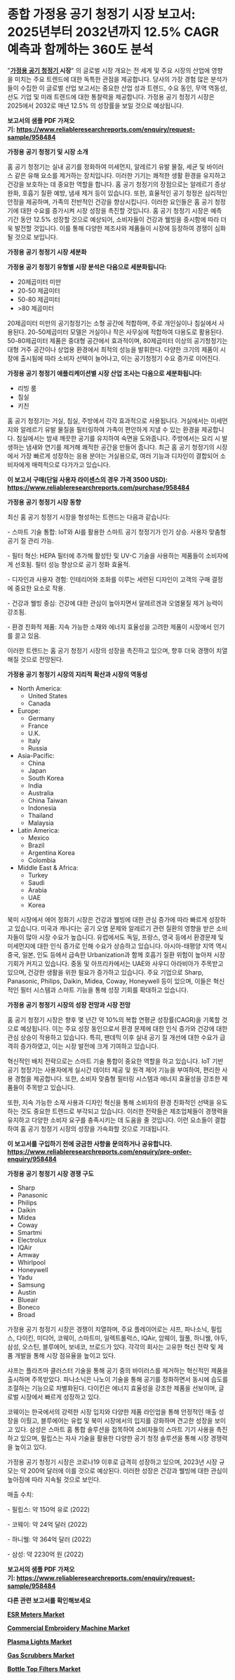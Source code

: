 <p><h1>종합 가정용 공기 청정기 시장 보고서: 2025년부터 2032년까지 12.5% CAGR 예측과 함께하는 360도 분석</h1></p><p>"<strong><a href="https://www.reliableresearchreports.com/home-air-purifier-r958484?utm_campaign=106&utm_medium=7&utm_source=Github&utm_content=ia&utm_term=22022025&utm_id=home-air-purifier">가정용 공기 청정기&nbsp;</a></strong><strong>시장</strong>" 의 글로벌 시장 개요는 전 세계 및 주요 시장의 산업에 영향을 미치는 주요 트렌드에 대한 독특한 관점을 제공합니다. 당사의 가장 경험 많은 분석가들이 수집한 이 글로벌 산업 보고서는 중요한 산업 성과 트렌드, 수요 동인, 무역 역동성, 선도 기업 및 미래 트렌드에 대한 통찰력을 제공합니다. 가정용 공기 청정기 시장은 2025에서 2032로 매년 12.5% 의 성장률을 보일 것으로 예상됩니다.&nbsp;</p>
<p><strong>보고서의 샘플 PDF 가져오기:&nbsp;<a href="https://www.reliableresearchreports.com/enquiry/request-sample/958484?utm_campaign=106&utm_medium=7&utm_source=Github&utm_content=ia&utm_term=22022025&utm_id=home-air-purifier">https://www.reliableresearchreports.com/enquiry/request-sample/958484</a></strong></p>
<p><strong>가정용 공기 청정기 및 시장 소개</strong></p>
<p><p>홈 공기 청정기는 실내 공기를 정화하여 미세먼지, 알레르기 유발 물질, 세균 및 바이러스 같은 유해 요소를 제거하는 장치입니다. 이러한 기기는 쾌적한 생활 환경을 유지하고 건강을 보호하는 데 중요한 역할을 합니다. 홈 공기 청정기의 장점으로는 알레르기 증상 완화, 호흡기 질환 예방, 냄새 제거 등이 있습니다. 또한, 효율적인 공기 청정은 심리적인 안정을 제공하며, 가족의 전반적인 건강을 향상시킵니다. 이러한 요인들은 홈 공기 청정기에 대한 수요를 증가시켜 시장 성장을 촉진할 것입니다. 홈 공기 청정기 시장은 예측 기간 동안 12.5% 성장할 것으로 예상되어, 소비자들이 건강과 웰빙을 중시함에 따라 더욱 발전할 것입니다. 이를 통해 다양한 제조사와 제품들이 시장에 등장하여 경쟁이 심화될 것으로 보입니다.</p></p>
<p><strong>가정용 공기 청정기 시장 세분화</strong></p>
<p><strong>가정용 공기 청정기 유형별 시장 분석은 다음으로 세분화됩니다:</strong></p>
<p><ul><li>20제곱미터 미만</li><li>20-50 제곱미터</li><li>50-80 제곱미터</li><li>>80 제곱미터</li></ul></p>
<p><p>20제곱미터 미만의 공기청정기는 소형 공간에 적합하며, 주로 개인실이나 침실에서 사용된다. 20-50제곱미터 모델은 거실이나 작은 사무실에 적합하여 다용도로 활용된다. 50-80제곱미터 제품은 중대형 공간에서 효과적이며, 80제곱미터 이상의 공기청정기는 대형 거주 공간이나 상업용 환경에서 최적의 성능을 발휘한다. 다양한 크기의 제품이 시장에 출시됨에 따라 소비자 선택이 늘어나고, 이는 공기청정기 수요 증가로 이어진다.</p></p>
<p><strong>가정용 공기 청정기 애플리케이션별 시장 산업 조사는 다음으로 세분화됩니다:</strong></p>
<p><ul><li>리빙 룸</li><li>침실</li><li>키친</li></ul></p>
<p><p>홈 공기 청정기는 거실, 침실, 주방에서 각각 효과적으로 사용됩니다. 거실에서는 미세먼지와 알레르기 유발 물질을 필터링하여 가족이 편안하게 지낼 수 있는 환경을 제공합니다. 침실에서는 밤새 깨끗한 공기를 유지하여 숙면을 도와줍니다. 주방에서는 요리 시 발생하는 냄새와 연기를 제거해 쾌적한 공간을 만들어 줍니다. 최근 홈 공기 청정기의 시장에서 가장 빠르게 성장하는 응용 분야는 거실용으로, 여러 기능과 디자인이 결합되어 소비자에게 매력적으로 다가가고 있습니다.</p></p>
<p><strong>이 보고서 구매(단일 사용자 라이센스의 경우 가격 3500 USD): <a href="https://www.reliableresearchreports.com/purchase/958484?utm_campaign=106&utm_medium=7&utm_source=Github&utm_content=ia&utm_term=22022025&utm_id=home-air-purifier">https://www.reliableresearchreports.com/purchase/958484</a></strong></p>
<p><strong>가정용 공기 청정기 시장 동향</strong></p>
<p><p>최신 홈 공기 청정기 시장을 형성하는 트렌드는 다음과 같습니다:</p><p>- 스마트 기술 통합: IoT와 AI를 활용한 스마트 공기 청정기가 인기 상승. 사용자 맞춤형 공기 질 관리 가능.</p><p>- 필터 혁신: HEPA 필터에 추가해 활성탄 및 UV-C 기술을 사용하는 제품들이 소비자에게 선호됨. 필터 성능 향상으로 공기 정화 효율적.</p><p>- 디자인과 사용자 경험: 인테리어와 조화를 이루는 세련된 디자인이 고객의 구매 결정에 중요한 요소로 작용.</p><p>- 건강과 웰빙 중심: 건강에 대한 관심이 높아지면서 알레르겐과 오염물질 제거 능력이 강조됨.</p><p>- 환경 친화적 제품: 지속 가능한 소재와 에너지 효율성을 고려한 제품이 시장에서 인기를 끌고 있음.</p><p>이러한 트렌드는 홈 공기 청정기 시장의 성장을 촉진하고 있으며, 향후 더욱 경쟁이 치열해질 것으로 전망된다.</p></p>
<p><strong>가정용 공기 청정기 시장의 지리적 확산과 시장의 역동성</strong></p>
<p><ul>
    <li>
        North America:
        <ul>
            <li>United States</li>
            <li>Canada</li>
        </ul>
    </li>
    <li>
        Europe:
        <ul>
            <li>Germany</li>
            <li>France</li>
            <li>U.K.</li>
            <li>Italy</li>
            <li>Russia</li>
        </ul>
    </li>
    <li>
        Asia-Pacific:
        <ul>
            <li>China</li>
            <li>Japan</li>
            <li>South Korea</li>
            <li>India</li>
            <li>Australia</li>
            <li>China Taiwan</li>
            <li>Indonesia</li>
            <li>Thailand</li>
            <li>Malaysia</li>
        </ul>
    </li>
    <li>
        Latin America:
        <ul>
            <li>Mexico</li>
            <li>Brazil</li>
            <li>Argentina Korea</li>
            <li>Colombia</li>
        </ul>
    </li>
    <li>
        Middle East & Africa:
        <ul>
            <li>Turkey</li>
            <li>Saudi</li>
            <li>Arabia</li>
            <li>UAE</li>
            <li>Korea</li>
        </ul>
    </li>
    </ul></p>
<p><p>북미 시장에서 에어 정화기 시장은 건강과 웰빙에 대한 관심 증가에 따라 빠르게 성장하고 있습니다. 미국과 캐나다는 공기 오염 문제와 알레르기 관련 질환의 영향을 받은 소비자들이 많아 시장 수요가 높습니다. 유럽에서도 독일, 프랑스, 영국 등에서 환경문제 및 미세먼지에 대한 인식 증가로 인해 수요가 상승하고 있습니다. 아시아-태평양 지역 역시 중국, 일본, 인도 등에서 급속한 Urbanization과 함께 호흡기 질환 위험이 높아져 시장 기회가 커지고 있습니다. 중동 및 아프리카에서는 UAE와 사우디 아라비아가 주목받고 있으며, 건강한 생활을 위한 필요가 증가하고 있습니다. 주요 기업으로 Sharp, Panasonic, Philips, Daikin, Midea, Coway, Honeywell 등이 있으며, 이들은 혁신적인 필터 시스템과 스마트 기능을 통해 성장 기회를 확대하고 있습니다.</p></p>
<p><strong>가정용 공기 청정기 시장의 성장 전망과 시장 전망</strong></p>
<p><p>홈 공기 청정기 시장은 향후 몇 년간 약 10%의 복합 연평균 성장률(CAGR)을 기록할 것으로 예상됩니다. 이는 주요 성장 동인으로서 환경 문제에 대한 인식 증가와 건강에 대한 관심 상승이 작용하고 있습니다. 특히, 팬데믹 이후 실내 공기 질 개선에 대한 수요가 급격히 증가하였고, 이는 시장 발전에 크게 기여하고 있습니다.</p><p>혁신적인 배치 전략으로는 스마트 기술 통합이 중요한 역할을 하고 있습니다. IoT 기반 공기 청정기는 사용자에게 실시간 데이터 제공 및 원격 제어 기능을 부여하여, 편리한 사용 경험을 제공합니다. 또한, 소비자 맞춤형 필터링 시스템과 에너지 효율성을 강조한 제품들이 주목받고 있습니다. </p><p>또한, 지속 가능한 소재 사용과 디자인 혁신을 통해 소비자의 환경 친화적인 선택을 유도하는 것도 중요한 트렌드로 부각되고 있습니다. 이러한 전략들은 제조업체들이 경쟁력을 유지하고 다양한 소비자 요구를 충족시키는 데 도움을 줄 것입니다. 이런 요소들이 결합하여 홈 공기 청정기 시장의 성장을 가속화할 것으로 기대됩니다.</p></p>
<p><strong>이 보고서를 구입하기 전에 궁금한 사항을 문의하거나 공유합니다. <a href="https://www.reliableresearchreports.com/enquiry/pre-order-enquiry/958484?utm_campaign=106&utm_medium=7&utm_source=Github&utm_content=ia&utm_term=22022025&utm_id=home-air-purifier">https://www.reliableresearchreports.com/enquiry/pre-order-enquiry/958484</a></strong></p>
<p><strong>가정용 공기 청정기 시장 경쟁 구도</strong></p>
<p><ul><li>Sharp</li><li>Panasonic</li><li>Philips</li><li>Daikin</li><li>Midea</li><li>Coway</li><li>Smartmi</li><li>Electrolux</li><li>IQAir</li><li>Amway</li><li>Whirlpool</li><li>Honeywell</li><li>Yadu</li><li>Samsung</li><li>Austin</li><li>Blueair</li><li>Boneco</li><li>Broad</li></ul></p>
<p><p>가정용 공기 청정기 시장은 경쟁이 치열하며, 주요 플레이어로는 샤프, 파나소닉, 필립스, 다이킨, 미디어, 코웨이, 스마트미, 일렉트롤럭스, IQAir, 암웨이, 월풀, 하니웰, 야두, 삼성, 오스틴, 블루에어, 보네코, 브로드가 있다. 각각의 회사는 고유한 혁신 전략 및 제품 개발을 통해 시장 점유율을 높이고 있다.</p><p>샤프는 플라즈마 클러스터 기술을 통해 공기 중의 바이러스를 제거하는 혁신적인 제품을 출시하며 주목받았다. 파나소닉은 나노이 기술을 통해 공기를 정화하면서 동시에 습도를 조절하는 기능으로 차별화된다. 다이킨은 에너지 효율성을 강조한 제품을 선보이며, 글로벌 시장에서 빠르게 성장하고 있다.</p><p>코웨이는 한국에서의 강력한 시장 입지와 다양한 제품 라인업을 통해 안정적인 매출 성장을 이뤘고, 블루에어는 유럽 및 북미 시장에서의 입지를 강화하며 견고한 성장을 보이고 있다. 삼성은 스마트 홈 통합 솔루션을 접목하여 소비자들의 스마트 기기 사용을 촉진하고 있으며, 필립스는 자사 기술을 활용한 다양한 공기 청정 솔루션을 통해 시장 경쟁력을 높이고 있다.</p><p>가정용 공기 청정기 시장은 코로나19 이후로 급격히 성장하고 있으며, 2023년 시장 규모는 약 200억 달러에 이를 것으로 예상된다. 이러한 성장은 건강과 웰빙에 대한 관심이 높아짐에 따라 지속될 것으로 보인다.</p><p>매출 수치:</p><p>- 필립스: 약 150억 유로 (2022)</p><p>- 코웨이: 약 24억 달러 (2022)</p><p>- 하니웰: 약 364억 달러 (2022)</p><p>- 삼성: 약 2230억 원 (2022)</p></p>
<p><strong>보고서의 샘플 PDF 가져오기:&nbsp;<a href="https://www.reliableresearchreports.com/enquiry/request-sample/958484?utm_campaign=106&utm_medium=7&utm_source=Github&utm_content=ia&utm_term=22022025&utm_id=home-air-purifier">https://www.reliableresearchreports.com/enquiry/request-sample/958484</a></strong></p>
<p><strong></strong></p>
<p><strong></strong></p>
<p><strong></strong></p>
<p><strong></strong></p>
<p><strong>다른 관련 보고서를 확인해보세요</strong></p>
<p><strong><p><a href="https://github.com/ahamdyzabira4/Market-Research-Report-List-1/blob/main/esr-meters-market.md?utm_campaign=106&utm_medium=7&utm_source=Github&utm_content=ia&utm_term=22022025&utm_id=home-air-purifier">ESR Meters Market</a></p><p><a href="https://github.com/voigttyagi/Market-Research-Report-List-1/blob/main/commercial-embroidery-machine-market.md?utm_campaign=106&utm_medium=7&utm_source=Github&utm_content=ia&utm_term=22022025&utm_id=home-air-purifier">Commercial Embroidery Machine Market</a></p><p><a href="https://github.com/saroarmaicky/Market-Research-Report-List-1/blob/main/plasma-lights-market.md?utm_campaign=106&utm_medium=7&utm_source=Github&utm_content=ia&utm_term=22022025&utm_id=home-air-purifier">Plasma Lights Market</a></p><p><a href="https://github.com/saoutiguarro/Market-Research-Report-List-1/blob/main/gas-scrubbers-market.md?utm_campaign=106&utm_medium=7&utm_source=Github&utm_content=ia&utm_term=22022025&utm_id=home-air-purifier">Gas Scrubbers Market</a></p><p><a href="https://github.com/jenithschijf/Market-Research-Report-List-1/blob/main/bottle-top-filters-market.md?utm_campaign=106&utm_medium=7&utm_source=Github&utm_content=ia&utm_term=22022025&utm_id=home-air-purifier">Bottle Top Filters Market</a></p></strong></p>
<p></p>